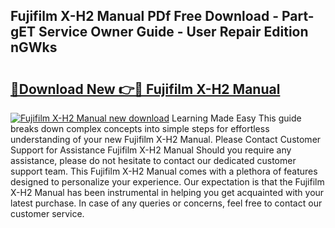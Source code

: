 ## Fujifilm X-H2 Manual PDf Free Download - Part-gET Service Owner Guide - User Repair Edition nGWks

# <h2><a href="http://bc28712.oget.top/?id=Fujifilm+X-H2+Manual">🔗Download New 👉🔴 Fujifilm X-H2 Manual</a></h2>

[![Fujifilm X-H2 Manual new download](https://i.imgur.com/5g1atiW.png)](http://bc28712.oget.top/?id=Fujifilm+X-H2+Manual)
Learning Made Easy This guide breaks down complex concepts into simple steps for effortless understanding of your new Fujifilm X-H2 Manual. Please Contact Customer Support for Assistance Fujifilm X-H2 Manual Should you require any assistance, please do not hesitate to contact our dedicated customer support team. This Fujifilm X-H2 Manual comes with a plethora of features designed to personalize your experience. Our expectation is that the Fujifilm X-H2 Manual has been instrumental in helping you get acquainted with your latest purchase. In case of any queries or concerns, feel free to contact our customer service.
